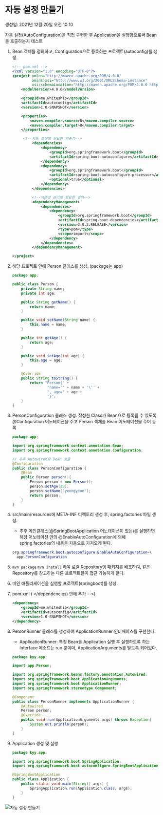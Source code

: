 # 자동 설정 만들기

생성일: 2021년 12월 20일 오전 10:10

자동 설정(AutoConfiguration)을 직접 구현한 후 Application을 실행함으로써 Bean을 호출하는지 테스트

1. Bean 객체를 정의하고, Configuration으로 등록하는 프로젝트(autoconfig)를 생성.
    
    ```xml
    <!-- pom.xml -->
    <?xml version="1.0" encoding="UTF-8"?>
    <project xmlns="http://maven.apache.org/POM/4.0.0"
             xmlns:xsi="http://www.w3.org/2001/XMLSchema-instance"
             xsi:schemaLocation="http://maven.apache.org/POM/4.0.0 http://maven.apache.org/xsd/maven-4.0.0.xsd">
        <modelVersion>4.0.0</modelVersion>
    
        <groupId>me.whiteship</groupId>
        <artifactId>autoconfig</artifactId>
        <version>1.0-SNAPSHOT</version>
    
        <properties>
            <maven.compiler.source>8</maven.compiler.source>
            <maven.compiler.target>8</maven.compiler.target>
        </properties>
    
         <!--자동 설정에 필요한 의존성-->
             <dependencies>
                 <dependency>
                     <groupId>org.springframework.boot</groupId>
                     <artifactId>spring-boot-autoconfigure</artifactId>
                 </dependency>
                 <dependency>
                     <groupId>org.springframework.boot</groupId>
                     <artifactId>spring-boot-autoconfigure-processor</artifactId>
                     <optional>true</optional>
                 </dependency>
             </dependencies>
    
             <!--의존성 관리에 필요한 영역-->
             <dependencyManagement>
                 <dependencies>
                     <dependency>
                         <groupId>org.springframework.boot</groupId>
                         <artifactId>spring-boot-dependencies</artifactId>
                         <version>2.0.3.RELEASE</version>
                         <type>pom</type>
                         <scope>import</scope>
                     </dependency>
                 </dependencies>
             </dependencyManagement>
    
    </project>
    ```
    
2. 해당 프로젝트 안에 Person 클래스를 생성. (package는 app)
    
    ```java
    package app;
    
    public class Person {
        private String name;
        private int age;
    
        public String getName() {
            return name;
        }
    
        public void setName(String name) {
            this.name = name;
        }
    
        public int getAge() {
            return age;
        }
    
        public void setAge(int age) {
            this.age = age;
        }
    
        @Override
        public String toString() {
            return "Person{" +
                    "name='" + name + '\'' +
                    ", age=" + age +
                    '}';
        }
    }
    ```
    
3. PersonConfiguration 클래스 생성. 
작성한 Class가 Bean으로 등록될 수 있도록 @Configuration 어노테이션을 주고
Person 객체를 Bean 어노테이션을 주어 등록
    
    ```java
    package app;
    
    import org.springframework.context.annotation.Bean;
    import org.springframework.context.annotation.Configuration;
    
    // 추후 Autowired로 Bean 호출
    @Configuration
    public class PersonConfiguration {
        @Bean
        public Person person(){
            Person person = new Person();
            person.setAge(29);
            person.setName("yeongyeon");
            return person;
        }
    }
    ```
    
4. src/main/resources에 META-INF 디렉토리 생성 후, spring.factories 파일 생성.
    - 추후 메인클래스(@SpringBootApplication 어노테이션이 있는)를 실행하면 해당 어노테이션 안의 @EnableAutoConfiguration에 의해 spring.factories의 내용을 자동으로 가져오게 된다.
    
    ```java
    org.springframework.boot.autoconfigure.EnableAutoConfiguration=\
      app.PersonConfiguration
    ```
    
5. `mvn package`  `mvn install` 하여 로컬 Repository엥 패키지를 배포하여, 같은 Repository를 참고하는 다른 프로젝트들이 접근 가능하게 한다.
6. 메인 애플리케이션을 실행할 프로젝트(springboot)를 생성.
7. pom.xml (<dependencies> </dependencies) 안에 추가 -->)
    
    ```xml
    <dependency>
    	<groupId>me.whiteship</groupId>
    	<artifactId>autoconfig</artifactId>
    	<version>1.0-SNAPSHOT</version>
    </dependency>
    ```
    
8. PersonRunner 클래스를 생성하여 ApplicationRunner 인터페이스를 구현한다.
    - ApplicationRunner: 특정 Bean을 Application 실행 후 실행하도록 하는 Interface
    메소드는 run 뿐이며, ApplicationArguments를 받도록 되어있다.
    
    ```java
    package kyy.app;
    
    import app.Person;
    
    import org.springframework.beans.factory.annotation.Autowired;
    import org.springframework.boot.ApplicationArguments;
    import org.springframework.boot.ApplicationRunner;
    import org.springframework.stereotype.Component;
    
    @Component
    public class PersonRunner implements ApplicationRunner {
        @Autowired
        Person person;
        @Override
        public void run(ApplicationArguments args) throws Exception{
            System.out.println(person);
        }
    }
    ```
    
9. Application 생성 및 실행
    
    ```java
    package kyy.app;
    
    import org.springframework.boot.SpringApplication;
    import org.springframework.boot.autoconfigure.SpringBootApplication;
    
    @SpringBootApplication
    public class Application {
        public static void main(String[] args) {
            SpringApplication.run(Application.class, args);
        }
    }
    ```
    

![자동 설정 만들기](https://user-images.githubusercontent.com/45118806/153319580-b58bbeb1-b889-44f6-a2dd-437e8f0371bc.png)
